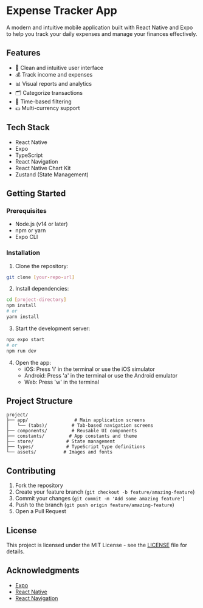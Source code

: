 # Expense Tracker App

A modern and intuitive mobile application built with React Native and Expo to help you track your daily expenses and manage your finances effectively.

## Features

- 📱 Clean and intuitive user interface
- 💰 Track income and expenses
- 📊 Visual reports and analytics
- 🗂️ Categorize transactions
- 📅 Time-based filtering
- 💵 Multi-currency support

## Tech Stack

- React Native
- Expo
- TypeScript
- React Navigation
- React Native Chart Kit
- Zustand (State Management)

## Getting Started

### Prerequisites

- Node.js (v14 or later)
- npm or yarn
- Expo CLI

### Installation

1. Clone the repository:
```bash
git clone [your-repo-url]
```

2. Install dependencies:
```bash
cd [project-directory]
npm install
# or
yarn install
```

3. Start the development server:
```bash
npx expo start
# or
npm run dev
```

4. Open the app:
   - iOS: Press 'i' in the terminal or use the iOS simulator
   - Android: Press 'a' in the terminal or use the Android emulator
   - Web: Press 'w' in the terminal

## Project Structure

```
project/
├── app/                 # Main application screens
│   └── (tabs)/         # Tab-based navigation screens
├── components/         # Reusable UI components
├── constants/         # App constants and theme
├── store/            # State management
├── types/            # TypeScript type definitions
└── assets/          # Images and fonts
```

## Contributing

1. Fork the repository
2. Create your feature branch (`git checkout -b feature/amazing-feature`)
3. Commit your changes (`git commit -m 'Add some amazing feature'`)
4. Push to the branch (`git push origin feature/amazing-feature`)
5. Open a Pull Request

## License

This project is licensed under the MIT License - see the [LICENSE](LICENSE) file for details.

## Acknowledgments

- [Expo](https://expo.dev/)
- [React Native](https://reactnative.dev/)
- [React Navigation](https://reactnavigation.org/)
